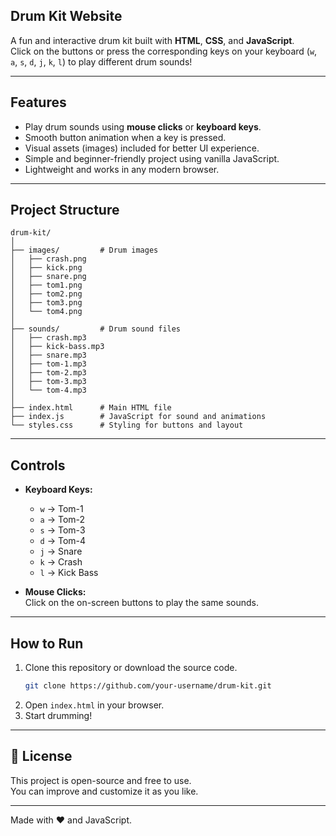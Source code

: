 ## Drum Kit Website

A fun and interactive drum kit built with **HTML**, **CSS**, and **JavaScript**.  
Click on the buttons or press the corresponding keys on your keyboard (`w`, `a`, `s`, `d`, `j`, `k`, `l`) to play different drum sounds!

---

##  Features
- Play drum sounds using **mouse clicks** or **keyboard keys**.
- Smooth button animation when a key is pressed.
- Visual assets (images) included for better UI experience.
- Simple and beginner-friendly project using vanilla JavaScript.
- Lightweight and works in any modern browser.

---

## Project Structure
```
drum-kit/
│
├── images/         # Drum images
│   ├── crash.png
│   ├── kick.png
│   ├── snare.png
│   ├── tom1.png
│   ├── tom2.png
│   ├── tom3.png
│   └── tom4.png
│
├── sounds/         # Drum sound files
│   ├── crash.mp3
│   ├── kick-bass.mp3
│   ├── snare.mp3
│   ├── tom-1.mp3
│   ├── tom-2.mp3
│   ├── tom-3.mp3
│   └── tom-4.mp3
│
├── index.html      # Main HTML file
├── index.js        # JavaScript for sound and animations
└── styles.css      # Styling for buttons and layout
```

---

## Controls
- **Keyboard Keys:**
  - `w` → Tom-1  
  - `a` → Tom-2  
  - `s` → Tom-3  
  - `d` → Tom-4  
  - `j` → Snare  
  - `k` → Crash  
  - `l` → Kick Bass  

- **Mouse Clicks:**  
  Click on the on-screen buttons to play the same sounds.

---

##  How to Run
1. Clone this repository or download the source code.
   ```bash
   git clone https://github.com/your-username/drum-kit.git
   ```
2. Open `index.html` in your browser.  
3. Start drumming! 

---


## 📜 License
This project is open-source and free to use.  
You can improve and customize it as you like.

---
Made with ❤️ and JavaScript.
